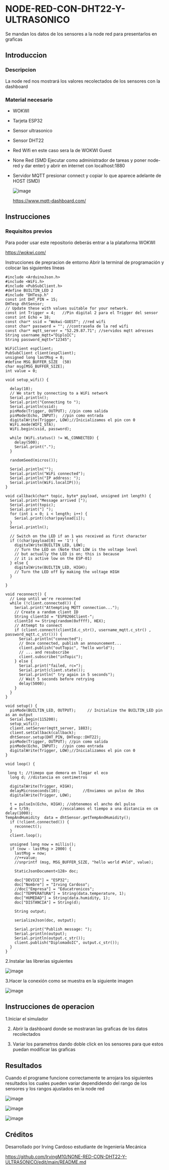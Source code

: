 # NODE-RED-CON-DHT22-Y-ULTRASONICO
Se mandan los datos de los sensores a la node red para presentarlos en graficas 

## Introduccion 

### Descripcion

La node red nos mostrará los valores recolectados de los sensores con la dashboard 

### Material necesario

- WOKWI
- Tarjeta ESP32
- Sensor ultrasonico
- Sensor DHT22
- Red Wifi en este caso sera la de WOKWI Guest
- None Red (SMD Ejecutar como administrador de tareas y poner node-red y dar enter) y abrir en internet con localhost:1880
- Servidor MQTT presionar connect y copiar lo que aparece adelante de HOST (SMD)

  ![image](https://github.com/user-attachments/assets/4fa452ce-850a-430c-b6fe-6ea6001507b5)


  https://www.mqtt-dashboard.com/ 

## Instrucciones

### Requisitos previos
Para poder usar este repositorio deberás entrar a la plataforma WOKWI

https://wokwi.com/

Instrucciones de prepracion de entorno
Abrir la terminal de programación y colocar las siguientes líneas

```
#include <ArduinoJson.h>
#include <WiFi.h>
#include <PubSubClient.h>
#define BUILTIN_LED 2
#include "DHTesp.h"
const int DHT_PIN = 15;
DHTesp dhtSensor;
// Update these with values suitable for your network.
const int Trigger = 4;   //Pin digital 2 para el Trigger del sensor
const int Echo = 18;
const char* ssid = "Wokwi-GUEST"; //red wifi
const char* password = ""; //contraseña de la red wifi
const char* mqtt_server = "52.29.87.71"; //servidos mqtt adresses
String username_mqtt="DiploIC";
String password_mqtt="12345";

WiFiClient espClient;
PubSubClient client(espClient);
unsigned long lastMsg = 0;
#define MSG_BUFFER_SIZE  (50)
char msg[MSG_BUFFER_SIZE];
int value = 0;

void setup_wifi() {

  delay(10);
  // We start by connecting to a WiFi network
  Serial.println();
  Serial.print("Connecting to ");
  Serial.println(ssid);
  pinMode(Trigger, OUTPUT); //pin como salida
  pinMode(Echo, INPUT);  //pin como entrada
  digitalWrite(Trigger, LOW);//Inicializamos el pin con 0
  WiFi.mode(WIFI_STA);
  WiFi.begin(ssid, password);

  while (WiFi.status() != WL_CONNECTED) {
    delay(500);
    Serial.print(".");
  }

  randomSeed(micros());

  Serial.println("");
  Serial.println("WiFi connected");
  Serial.println("IP address: ");
  Serial.println(WiFi.localIP());
}

void callback(char* topic, byte* payload, unsigned int length) {
  Serial.print("Message arrived [");
  Serial.print(topic);
  Serial.print("] ");
  for (int i = 0; i < length; i++) {
    Serial.print((char)payload[i]);
  }
  Serial.println();

  // Switch on the LED if an 1 was received as first character
  if ((char)payload[0] == '1') {
    digitalWrite(BUILTIN_LED, LOW);   
    // Turn the LED on (Note that LOW is the voltage level
    // but actually the LED is on; this is because
    // it is active low on the ESP-01)
  } else {
    digitalWrite(BUILTIN_LED, HIGH);  
    // Turn the LED off by making the voltage HIGH
  }

}

void reconnect() {
  // Loop until we're reconnected
  while (!client.connected()) {
    Serial.print("Attempting MQTT connection...");
    // Create a random client ID
    String clientId = "ESP8266Client-";
    clientId += String(random(0xffff), HEX);
    // Attempt to connect
    if (client.connect(clientId.c_str(), username_mqtt.c_str() , password_mqtt.c_str())) {
      Serial.println("connected");
      // Once connected, publish an announcement...
      client.publish("outTopic", "hello world");
      // ... and resubscribe
      client.subscribe("inTopic");
    } else {
      Serial.print("failed, rc=");
      Serial.print(client.state());
      Serial.println(" try again in 5 seconds");
      // Wait 5 seconds before retrying
      delay(5000);
    }
  }
}

void setup() {
  pinMode(BUILTIN_LED, OUTPUT);     // Initialize the BUILTIN_LED pin as an output
  Serial.begin(115200);
  setup_wifi();
  client.setServer(mqtt_server, 1883);
  client.setCallback(callback);
  dhtSensor.setup(DHT_PIN, DHTesp::DHT22);
  pinMode(Trigger, OUTPUT); //pin como salida
  pinMode(Echo, INPUT);  //pin como entrada
  digitalWrite(Trigger, LOW);//Inicializamos el pin con 0
}

void loop() {

 long t; //timepo que demora en llegar el eco
  long d; //distancia en centimetros

  digitalWrite(Trigger, HIGH);
  delayMicroseconds(10);          //Enviamos un pulso de 10us
  digitalWrite(Trigger, LOW);
  
  t = pulseIn(Echo, HIGH); //obtenemos el ancho del pulso
  d = t/59;             //escalamos el tiempo a una distancia en cm
delay(1000);
TempAndHumidity  data = dhtSensor.getTempAndHumidity();
  if (!client.connected()) {
    reconnect();
  }
  client.loop();

  unsigned long now = millis();
  if (now - lastMsg > 2000) {
    lastMsg = now;
    //++value;
    //snprintf (msg, MSG_BUFFER_SIZE, "hello world #%ld", value);

    StaticJsonDocument<128> doc;

    doc["DEVICE"] = "ESP32";
    doc["Nombre"] = "Irving Cardoso";
    //doc["Empresa"] = "Educatronicos";
    doc["TEMPERATURA"] = String(data.temperature, 1);
    doc["HUMEDAD"] = String(data.humidity, 1);
    doc["DISTANCIA"] = String(d);

    String output;
    
    serializeJson(doc, output);

    Serial.print("Publish message: ");
    Serial.println(output);
    Serial.println(output.c_str());
    client.publish("DiplomadoIC", output.c_str());
  }
}
```
2.Instalar las librerías siguientes 

![image](https://github.com/user-attachments/assets/9478397b-f105-434e-8a7a-357c16f2163b)

3.Hacer la conexión como se muestra en la siguiente imagen

![image](https://github.com/user-attachments/assets/3e14fa82-28b9-46e6-9c7d-cce0c7d6aaa3)

## Instrucciones de operacion

1.Iniciar el simulador

2. Abrir la dashboard donde se mostraran las graficas de los datos recolectados
  
3. Variar los parametros dando doble click en los sensores para que estos puedan modificar las graficas 

## Resultados 

Cuando el programe funcione correctamente te arrojara los siguientes resultados los cuales pueden variar dependidendo del rango de los sensores y los rangos ajustados en la node red 

![image](https://github.com/user-attachments/assets/c2470cf8-57ba-4f88-b9eb-1a9512ddfadb)

![image](https://github.com/user-attachments/assets/3dd59d06-7a46-4a1e-9934-015fd4141dbe)

![image](https://github.com/user-attachments/assets/31c4db2f-3d30-45ae-9f3b-940519df9ae8)

## Créditos
Desarrollado por Irving Cardoso estudiante de Ingeniería Mecánica

https://github.com/IrvingM10/NONE-RED-CON-DHT22-Y-ULTRASONICO/edit/main/README.md



